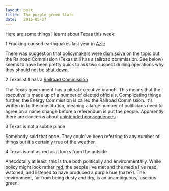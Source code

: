 ```yaml
---
layout: post
title:  The purple green State
date:   2015-05-27
---
```

Here are some things I learnt about Texas this week:

1 Fracking caused earthquakes last year in [Azle](http://www.smu.edu/News/2015/earthquakes-azle-report-21april2015)

There was suggestion that [policymakers were dismissive](http://www.mystatesman.com/news/news/texas-policymakers-unconvinced-as-scientists-link-/nk2st/?) on the topic but the Railroad Commission (Texas still has a railroad commission. See below) seems to have been pretty quick to ask two suspect drilling operations why they should not be [shut down](http://www.star-telegram.com/news/business/barnett-shale/article19437057.html).

2 Texas still has a [Railroad Commission](http://www.rrc.state.tx.us/)

The Texas government has a plural executive branch. This means that the executive is made up of a number of elected officials. Complicating things further, the Energy Commission is called the Railroad Commission. It's written in to the constitution, meaning a large number of politicians need to agree on a name change before a referendum is put the people. Apparently there are concerns about [unintended consequences](http://www.texastribune.org/2015/04/20/texas-mulls-railroad-commission-name-change-again/).

3 Texas is not a subtle place

Somebody said that once. They could've been referring to any number of things but it's certainly true of the weather.

4 Texas is not as red as it looks from the outside

Anecdotally at least, this is true both politically and environmentally. While policy might look rather [red](http://www.texastribune.org/2015/04/22/first-bill-against-same-sex-marriage-passes-commit/comments/), the people I've met and the media I've read, watched, and listened to have produced a purple hue (haze?). The environment, far from being dusty and dry, is an unambiguous, luscious green.